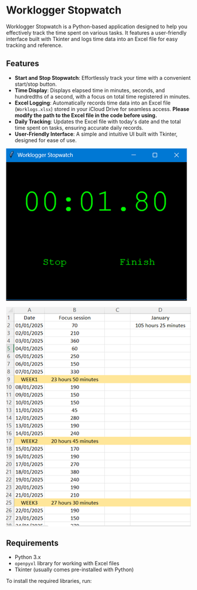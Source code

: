 # Worklogger Stopwatch

Worklogger Stopwatch is a Python-based application designed to help you effectively track the time spent on various tasks. It features a user-friendly interface built with Tkinter and logs time data into an Excel file for easy tracking and reference.

## Features

- **Start and Stop Stopwatch**: Effortlessly track your time with a convenient start/stop button.
- **Time Display**: Displays elapsed time in minutes, seconds, and hundredths of a second, with a focus on total time registered in minutes.
- **Excel Logging**: Automatically records time data into an Excel file (`Worklogs.xlsx`) stored in your iCloud Drive for seamless access. **Please modify the path to the Excel file in the code before using.**
- **Daily Tracking**: Updates the Excel file with today's date and the total time spent on tasks, ensuring accurate daily records.
- **User-Friendly Interface**: A simple and intuitive UI built with Tkinter, designed for ease of use.

![image](imgs/UI.png)

![image](imgs/excel.png)

## Requirements

- Python 3.x
- `openpyxl` library for working with Excel files
- Tkinter (usually comes pre-installed with Python)

To install the required libraries, run:
